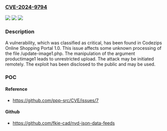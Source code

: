 ### [CVE-2024-9794](https://cve.mitre.org/cgi-bin/cvename.cgi?name=CVE-2024-9794)
![](https://img.shields.io/static/v1?label=Product&message=Online%20Shopping%20Portal&color=blue)
![](https://img.shields.io/static/v1?label=Version&message=%3D%201.0%20&color=brighgreen)
![](https://img.shields.io/static/v1?label=Vulnerability&message=Unrestricted%20Upload&color=brighgreen)

### Description

A vulnerability, which was classified as critical, has been found in Codezips Online Shopping Portal 1.0. This issue affects some unknown processing of the file /update-image1.php. The manipulation of the argument productimage1 leads to unrestricted upload. The attack may be initiated remotely. The exploit has been disclosed to the public and may be used.

### POC

#### Reference
- https://github.com/ppp-src/CVE/issues/7

#### Github
- https://github.com/fkie-cad/nvd-json-data-feeds

